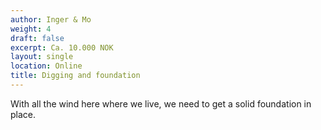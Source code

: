 ```yaml
---
author: Inger & Mo
weight: 4
draft: false
excerpt: Ca. 10.000 NOK
layout: single
location: Online
title: Digging and foundation
---
```


With all the wind here where we live, we need to get a solid foundation in place. 

